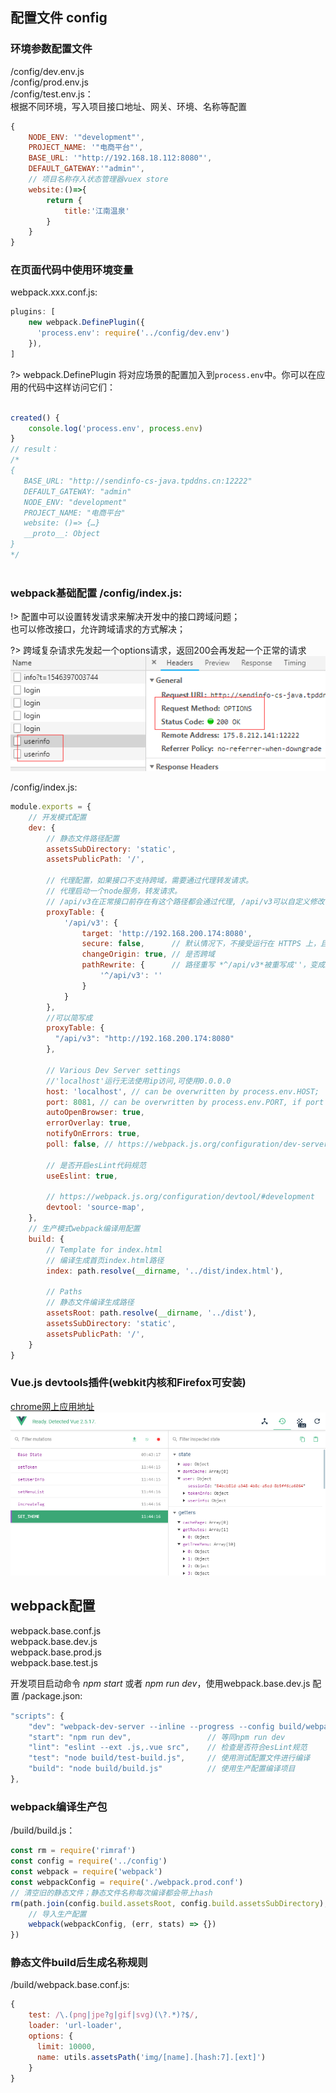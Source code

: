 ## 配置文件 config

### 环境参数配置文件
/config/dev.env.js  
/config/prod.env.js  
/config/test.env.js：  
根据不同环境，写入项目接口地址、网关、环境、名称等配置   

```js
{
    NODE_ENV: '"development"',
    PROJECT_NAME: '"电商平台"',
    BASE_URL: '"http://192.168.18.112:8080"',
    DEFAULT_GATEWAY:'"admin"',
    // 项目名称存入状态管理器vuex store
    website:()=>{
        return {
            title:'江南温泉'
        }
    }
}
```

### 在页面代码中使用环境变量
webpack.xxx.conf.js:
```js
plugins: [
    new webpack.DefinePlugin({
      'process.env': require('../config/dev.env')
    }),
]
```
?> webpack.DefinePlugin 将对应场景的配置加入到`process.env`中。你可以在应用的代码中这样访问它们：

```js

created() {
    console.log('process.env', process.env)
}
// result：
/*
{
   BASE_URL: "http://sendinfo-cs-java.tpddns.cn:12222"
   DEFAULT_GATEWAY: "admin"
   NODE_ENV: "development"
   PROJECT_NAME: "电商平台"
   website: ()=> {…}
   __proto__: Object
}
*/
   
```


### webpack基础配置 /config/index.js:
!> 配置中可以设置转发请求来解决开发中的接口跨域问题；  
也可以修改接口，允许跨域请求的方式解决；

?> 跨域复杂请求先发起一个options请求，返回200会再发起一个正常的请求
![跨域请求接口](/imgs/options.png ':size=518x189')

/config/index.js:
```js
module.exports = {
    // 开发模式配置
    dev: {
        // 静态文件路径配置
        assetsSubDirectory: 'static',
        assetsPublicPath: '/',
        
        // 代理配置，如果接口不支持跨域，需要通过代理转发请求。
        // 代理启动一个node服务，转发请求。
        // /api/v3在正常接口前存在有这个路径都会通过代理, /api/v3可以自定义修改
        proxyTable: {
            '/api/v3': {
                target: 'http://192.168.200.174:8080',
                secure: false,      // 默认情况下，不接受运行在 HTTPS 上，且使用了无效证书的后端服务器。如果你想要接受
                changeOrigin: true, // 是否跨域
                pathRewrite: {      // 路径重写 *^/api/v3*被重写成''，变成正确接口路径
                    '^/api/v3': ''
                }
            }
        },
        //可以简写成
        proxyTable: {
          "/api/v3": "http://192.168.200.174:8080"
        },
        
        // Various Dev Server settings
        //'localhost'运行无法使用ip访问,可使用0.0.0.0
        host: 'localhost', // can be overwritten by process.env.HOST; 
        port: 8081, // can be overwritten by process.env.PORT, if port is in use, a free one will be determined
        autoOpenBrowser: true,
        errorOverlay: true,
        notifyOnErrors: true,
        poll: false, // https://webpack.js.org/configuration/dev-server/#devserver-watchoptions-
    
        // 是否开启esLint代码规范
        useEslint: true,
        
        // https://webpack.js.org/configuration/devtool/#development
        devtool: 'source-map',
    },    
    // 生产模式webpack编译用配置
    build: {
        // Template for index.html
        // 编译生成首页index.html路径
        index: path.resolve(__dirname, '../dist/index.html'),
    
        // Paths
        // 静态文件编译生成路径
        assetsRoot: path.resolve(__dirname, '../dist'),
        assetsSubDirectory: 'static',
        assetsPublicPath: '/',
    }   
}
```

### Vue.js devtools插件(webkit内核和Firefox可安装)  
[chrome网上应用地址](https://chrome.google.com/webstore/detail/vuejs-devtools/nhdogjmejiglipccpnnnanhbledajbpd)  
![devTool](/imgs/devTool.png)


## webpack配置
webpack.base.conf.js  
webpack.base.dev.js  
webpack.base.prod.js  
webpack.base.test.js  

开发项目启动命令 *npm start* 或者 *npm run dev*，使用webpack.base.dev.js 配置
/package.json:
````js
"scripts": {
    "dev": "webpack-dev-server --inline --progress --config build/webpack.dev.conf.js",
    "start": "npm run dev",                 // 等同npm run dev
    "lint": "eslint --ext .js,.vue src",    // 检查是否符合esLint规范
    "test": "node build/test-build.js",     // 使用测试配置文件进行编译
    "build": "node build/build.js"          // 使用生产配置编译项目
},
````

### webpack编译生产包
/build/build.js：

```js
const rm = require('rimraf')
const config = require('../config')
const webpack = require('webpack')
const webpackConfig = require('./webpack.prod.conf')
// 清空旧的静态文件；静态文件名称每次编译都会带上hash
rm(path.join(config.build.assetsRoot, config.build.assetsSubDirectory), err => {
    // 导入生产配置
    webpack(webpackConfig, (err, stats) => {})
})
```

### 静态文件build后生成名称规则  
/build/webpack.base.conf.js:
```js
{
    test: /\.(png|jpe?g|gif|svg)(\?.*)?$/,
    loader: 'url-loader',
    options: {
      limit: 10000,
      name: utils.assetsPath('img/[name].[hash:7].[ext]')
    }
}
```
